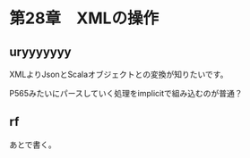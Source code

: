 # 第28章　XMLの操作

## uryyyyyyy

XMLよりJsonとScalaオブジェクトとの変換が知りたいです。

P565みたいにパースしていく処理をimplicitで組み込むのが普通？


## rf

あとで書く。

